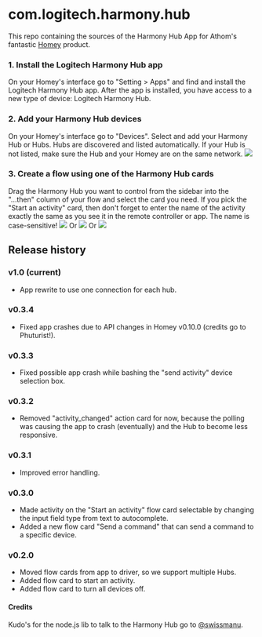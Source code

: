 # com.logitech.harmony.hub
This repo containing the sources of the Harmony Hub App for Athom's fantastic [Homey](http://www.athom.com) product.

### 1. Install the Logitech Harmony Hub app
On your Homey's interface go to "Setting > Apps" and find and install the Logitech Harmony Hub app.
After the app is installed, you have access to a new type of device: Logitech Harmony Hub.

### 2. Add your Harmony Hub devices
On your Homey's interface go to "Devices". Select and add your Harmony Hub or Hubs. Hubs are discovered and listed automatically. If your Hub is not listed, make sure the Hub and your Homey are on the same network.
![](https://github.com/netactivenl/com.logitech.harmony.hub/raw/master/assets/images/devices.png)

### 3. Create a flow using one of the Harmony Hub cards
Drag the Harmony Hub you want to control from the sidebar into the "...then" column of your flow and select the card you need. 
If you pick the "Start an activity" card, then don't forget to enter the name of the activity exactly the same as you see it in the remote controller or app. The name is case-sensitive!
![](https://github.com/netactivenl/com.logitech.harmony.hub/raw/master/assets/images/example_flow.png)
Or
![](https://github.com/netactivenl/com.logitech.harmony.hub/raw/master/assets/images/example_flow2.png)
Or
![](https://github.com/netactivenl/com.logitech.harmony.hub/raw/master/assets/images/example_flow3.png)

## Release history

### v1.0 (current)

* App rewrite to use one connection for each hub.

### v0.3.4

* Fixed app crashes due to API changes in Homey v0.10.0 (credits go to Phuturist!).

### v0.3.3

* Fixed possible app crash while bashing the "send activity" device selection box.

### v0.3.2

* Removed "activity_changed" action card for now, because the polling was causing the app to crash (eventually) and the Hub to become less responsive.
 
### v0.3.1

* Improved error handling.

### v0.3.0

* Made activity on the "Start an activity" flow card selectable by changing the input field type from text to autocomplete.
* Added a new flow card "Send a command" that can send a command to a specific device.

### v0.2.0
* Moved flow cards from app to driver, so we support multiple Hubs.
* Added flow card to start an activity.
* Added flow card to turn all devices off.

#### Credits
Kudo's for the node.js lib to talk to the Harmony Hub go to [@swissmanu](https://github.com/swissmanu).